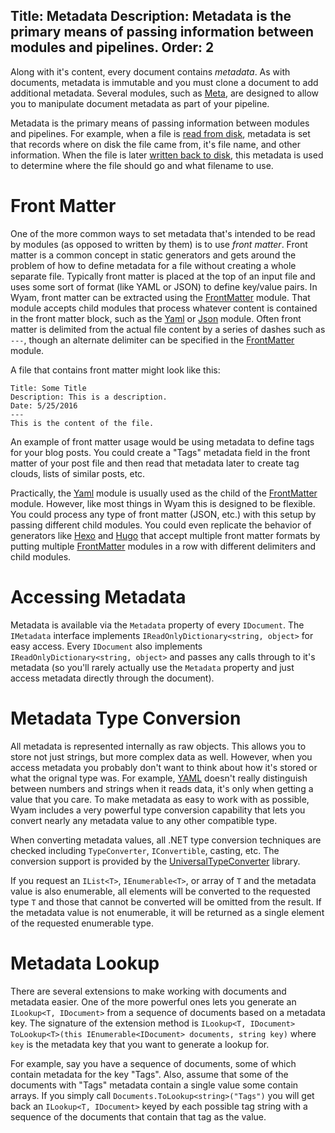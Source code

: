Title: Metadata
Description: Metadata is the primary means of passing information between modules and pipelines.
Order: 2
---
Along with it's content, every document contains *metadata*. As with documents, metadata is immutable and you must clone a document to add additional metadata. Several modules, such as [Meta](/modules/meta), are designed to allow you to manipulate document metadata as part of your pipeline.

Metadata is the primary means of passing information between modules and pipelines. For example, when a file is [read from disk](/modules/readfiles), metadata is set that records where on disk the file came from, it's file name, and other information. When the file is later [written back to disk](/modules/writefiles), this metadata is used to determine where the file should go and what filename to use.

# Front Matter

One of the more common ways to set metadata that's intended to be read by modules (as opposed to written by them) is to use *front matter*. Front matter is a common concept in static generators and gets around the problem of how to define metadata for a file without creating a whole separate file. Typically front matter is placed at the top of an input file and uses some sort of format (like YAML or JSON) to define key/value pairs. In Wyam, front matter can be extracted using the [FrontMatter](/modules/frontmatter) module. That module accepts child modules that process whatever content is contained in the front matter block, such as the [Yaml](/modules/yaml) or [Json](/modules/json) module. Often front matter is delimited from the actual file content by a series of dashes such as `---`, though an alternate delimiter can be specified in the [FrontMatter](/modules/frontmatter) module.

A file that contains front matter might look like this:

```
Title: Some Title
Description: This is a description.
Date: 5/25/2016
---
This is the content of the file.
```

An example of front matter usage would be using metadata to define tags for your blog posts. You could create a "Tags" metadata field in the front matter of your post file and then read that metadata later to create tag clouds, lists of similar posts, etc.

Practically, the [Yaml](/modules/yaml) module is usually used as the child of the [FrontMatter](/modules/frontmatter) module. However, like most things in Wyam this is designed to be flexible. You could process any type of front matter (JSON, etc.) with this setup by passing different child modules. You could even replicate the behavior of generators like [Hexo](https://hexo.io/docs/front-matter.html) and [Hugo](https://gohugo.io/content/front-matter/) that accept multiple front matter formats by putting multiple [FrontMatter](/modules/frontmatter) modules in a row with different delimiters and child modules.

# Accessing Metadata

Metadata is available via the `Metadata` property of every `IDocument`. The `IMetadata` interface implements `IReadOnlyDictionary<string, object>` for easy access. Every `IDocument` also implements `IReadOnlyDictionary<string, object>` and passes any calls through to it's metadata (so you'll rarely actually use the `Metadata` property and just access metadata directly through the document).

# Metadata Type Conversion 

All metadata is represented internally as raw objects. This allows you to store not just strings, but more complex data as well. However, when you access metadata you probably don't want to think about how it's stored or what the orignal type was. For example, [YAML](/modules/yaml) doesn't really distinguish between numbers and strings when it reads data, it's only when getting a value that you care. To make metadata as easy to work with as possible, Wyam includes a very powerful type conversion capability that lets you convert nearly any metadata value to any other compatible type.
    
When converting metadata values, all .NET type conversion techniques are checked including `TypeConverter`, `IConvertible`, casting, etc. The conversion support is provided by the [UniversalTypeConverter](http://www.codeproject.com/Articles/248440/Universal-Type-Converter) library.

If you request an `IList<T>`, `IEnumerable<T>`, or array of `T` and the metadata value is also enumerable, all elements will be converted to the requested type `T` and those that cannot be converted will be omitted from the result. If the metadata value is not enumerable, it will be returned as a single element of the requested enumerable type. 
    
# Metadata Lookup

There are several extensions to make working with documents and metadata easier. One of the more powerful ones lets you generate an `ILookup<T, IDocument>` from a sequence of documents based on a metadata key. The signature of the extension method is `ILookup<T, IDocument> ToLookup<T>(this IEnumerable<IDocument> documents, string key)` where `key` is the metadata key that you want to generate a lookup for.

For example, say you have a sequence of documents, some of which contain metadata for the key "Tags". Also, assume that some of the documents with "Tags" metadata contain a single value some contain arrays. If you simply call `Documents.ToLookup<string>("Tags")` you will get back an `ILookup<T, IDocument>` keyed by each possible tag string with a sequence of the documents that contain that tag as the value.
